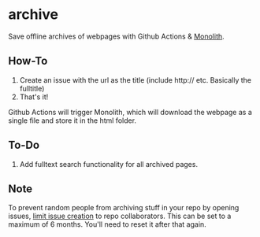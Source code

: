 # archive
Save offline archives of webpages with Github Actions & [Monolith](https://github.com/Y2Z/monolith).

## How-To
1. Create an issue with the url as the title (include http:// etc. Basically the fulltitle)
2. That's it!

Github Actions will trigger Monolith, which will download the webpage as a single file and store it in the html folder.

## To-Do
1. Add fulltext search functionality for all archived pages.

## Note
To prevent random people from archiving stuff in your repo by opening issues, [limit issue creation](https://docs.github.com/en/communities/moderating-comments-and-conversations/limiting-interactions-in-your-repository) to repo collaborators. This can be set to a maximum of 6 months. You'll need to reset it after that again.
